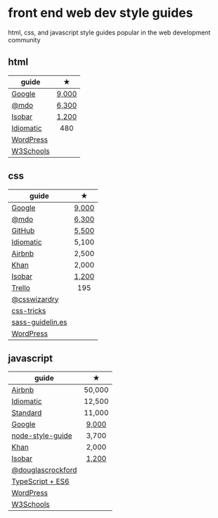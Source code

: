 # front end web dev style guides
html, css, and javascript style guides popular in the web development community

## html
| guide  | ★ |
| --- | :---: |
| [Google](https://google.github.io/styleguide/htmlcssguide.html) | [9,000](https://github.com/google/styleguide) |
| [@mdo](http://codeguide.co/#html) | [6,300](https://github.com/mdo/code-guide/) |
| [Isobar](http://isobar-idev.github.io/code-standards/#html_html) | [1,200](https://github.com/isobar-idev/code-standards/) |
| [Idiomatic](https://github.com/necolas/idiomatic-html) | 480 |
| [WordPress](https://make.wordpress.org/core/handbook/best-practices/coding-standards/html/) |  |
| [W3Schools](https://www.w3schools.com/html/html5_syntax.asp) |  |


## css
| guide  | ★ |
| --- | :---: |
| [Google](https://google.github.io/styleguide/htmlcssguide.html) | [9,000](https://github.com/google/styleguide) |
| [@mdo](http://codeguide.co/#css) | [6,300](https://github.com/mdo/code-guide/) |
| [GitHub](https://github.com/styleguide/css) | [5,500](https://github.com/primer/primer-css) |
| [Idiomatic](https://github.com/necolas/idiomatic-css) | 5,100 |
| [Airbnb](https://github.com/airbnb/css) | 2,500 |
| [Khan](https://github.com/Khan/style-guides/blob/master/style/css.md) | 2,000 |
| [Isobar](http://isobar-idev.github.io/code-standards/#css_css) | [1,200](https://github.com/isobar-idev/code-standards/) |
| [Trello](https://github.com/trello/trellisheets/blob/master/styleguide.md) | 195 |
| [@csswizardry](http://cssguidelin.es/) |  |
| [css-tricks](https://css-tricks.com/sass-style-guide/) |  |
| [sass-guidelin.es](https://sass-guidelin.es/) |  |
| [WordPress](https://make.wordpress.org/core/handbook/best-practices/coding-standards/css/) |  |


## javascript
| guide  | ★ |
| --- | :---: |
| [Airbnb](https://github.com/airbnb/javascript) | 50,000 |
| [Idiomatic](https://github.com/rwaldron/idiomatic.js/) | 12,500 |
| [Standard](https://github.com/feross/standard) | 11,000 |
| [Google](https://google.github.io/styleguide/jsguide.html) | [9,000](https://github.com/google/styleguide) |
| [node-style-guide](https://github.com/felixge/node-style-guide) | 3,700 |
| [Khan](https://github.com/Khan/style-guides/blob/master/style/javascript.md) | 2,000 |
| [Isobar](http://isobar-idev.github.io/code-standards/#javascript_javascript) | [1,200](https://github.com/isobar-idev/code-standards/) |
| [@douglascrockford](http://javascript.crockford.com/code.html) |  |
| [TypeScript + ES6](https://github.com/Microsoft/TypeScript/wiki/Coding-guidelines) |  |
| [WordPress](https://make.wordpress.org/core/handbook/best-practices/coding-standards/javascript/) |  |
| [W3Schools](https://www.w3schools.com/js/js_conventions.asp) |  |


[//]: # (https://github.com/styleguide/js)
[//]: # (https://github.com/style-guides/JavaScript)
[//]: # (https://developer.mozilla.org/en-US/docs/Mozilla/Developer_guide/Coding_Style#General_C.2FC.2B.2B_Practices)






